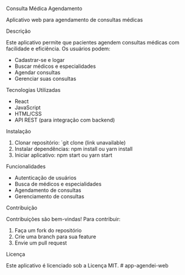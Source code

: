Consulta Médica Agendamento

Aplicativo web para agendamento de consultas médicas

Descrição

Este aplicativo permite que pacientes agendem consultas médicas com facilidade e eficiência. Os usuários podem:

- Cadastrar-se e logar
- Buscar médicos e especialidades
- Agendar consultas
- Gerenciar suas consultas

Tecnologias Utilizadas

- React
- JavaScript
- HTML/CSS
- API REST (para integração com backend)

Instalação

1. Clonar repositório: `git clone (link unavailable)
2. Instalar dependências: npm install ou yarn install
3. Iniciar aplicativo: npm start ou yarn start

Funcionalidades

- Autenticação de usuários
- Busca de médicos e especialidades
- Agendamento de consultas
- Gerenciamento de consultas

Contribuição

Contribuições são bem-vindas! Para contribuir:

1. Faça um fork do repositório
2. Crie uma branch para sua feature
3. Envie um pull request

Licença

Este aplicativo é licenciado sob a Licença MIT.
#   a p p - a g e n d e i - w e b  
 